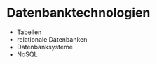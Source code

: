 Datenbanktechnologien
=====================
- Tabellen
- relationale Datenbanken
- Datenbanksysteme
- NoSQL